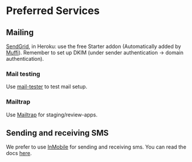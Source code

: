 # Preferred Services

## Mailing
[SendGrid](https://sendgrid.com/), in Heroku: use the free Starter addon (Automatically added by [Muffi](https://github.com/abtion/muffi)).
Remember to set up DKIM (under sender authentication -> domain authentication).

### Mail testing
Use [mail-tester](https://www.mail-tester.com) to test mail setup.

### Mailtrap
Use [Mailtrap](https://mailtrap.io) for staging/review-apps.

## Sending and receiving SMS
We prefer to use [InMobile](https://www.inmobile.com/) for sending and receiving sms.
You can read the docs [here](https://www.inmobile.com/da/docs/email-to-from-sms/).
